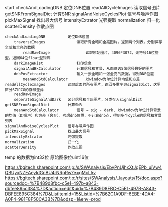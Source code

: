 start
    checkAndLoadingDNB                  定位DNB位置
    readAllCycleImages                  读取信号图片
    getSNRFromSignalDict                计算SNR
    signalAndNoiseCyclesPlot            信号与噪声作图
    pickMaxSignal                       找出最大信号
    intensityExtrator                   光强提取
    normalization                       归一化
    scatterDensity                      作散点图


    checkAndLoadingDNB          定位DNB位置
        traverseImages              读取所有全暗和全亮图片，返回两个列表，分别保存全暗和全亮的数据
            readRawImage                读取原始图片，4096*3072，无符号16位整型，返回64位float型矩阵
        darkImageHist               打印信息
        signalAndBkCalculator       计算信号和背景，从而筛选5张信号最好的图片
        dnbPosExtractor             输入一张全暗和一张全亮的数据，得到DNB位置
            meanAndStdCalculator        以window为单位计算均值和方差
    readAllCycleImages          读取后面的所有图片，返回多重字典signalDict，这里区分SZ和CG的存储差异
        readRawImage
        seperateSignalAndDark   区分信号和全暗图片，分类存入signalDict    
    getSNRFromSignalDict        计算SNR
        meanAndStdCalculator        信号 = sig - dark, 以window为单位计算背景的均值（即噪声）和方差（舍弃），考虑dnb位置，不计算dnb点，得到多个cycle的信号和背景列表
    signalAndNoiseCyclesPlot    信号与噪声作图
    pickMaxSignal               找出最大信号
    intensityExtrator           光强提取
    normalization               归一化
    scatterDensity              作散点图



temp 的数据为int32位
原始图像位uint16位

https://bgitech.sharepoint.com/:p:/s/SWAnalysis/EbyPnUjhxXtJqEPb_uiVw4QBUyxNZEAeyldGnBU4rNRpRw?e=gMcL5v
https://bgitech.sharepoint.com/:p:/r/sites/SWAnalysis/_layouts/15/doc.aspx?sourcedoc=%7B489d8fbc-c5e1-497b-a843-dbfee895c384%7D&action=edit&uid=%7B489D8FBC-C5E1-497B-A843-DBFEE895C384%7D&ListItemId=15&ListId=%7B62C1A9DF-6EBE-4DA4-A0F4-981F8F50CA3B%7D&odsp=1&env=prod
